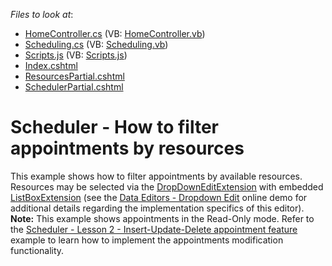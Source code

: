 <!-- default file list -->
*Files to look at*:

* [HomeController.cs](./CS/DevExpressMvcApplication1/Controllers/HomeController.cs) (VB: [HomeController.vb](./VB/DevExpressMvcApplication1/Controllers/HomeController.vb))
* [Scheduling.cs](./CS/DevExpressMvcApplication1/Models/Scheduling.cs) (VB: [Scheduling.vb](./VB/DevExpressMvcApplication1/Models/Scheduling.vb))
* [Scripts.js](./CS/DevExpressMvcApplication1/Scripts/Scripts.js) (VB: [Scripts.js](./VB/DevExpressMvcApplication1/Scripts/Scripts.js))
* [Index.cshtml](./CS/DevExpressMvcApplication1/Views/Home/Index.cshtml)
* [ResourcesPartial.cshtml](./CS/DevExpressMvcApplication1/Views/Home/ResourcesPartial.cshtml)
* [SchedulerPartial.cshtml](./CS/DevExpressMvcApplication1/Views/Home/SchedulerPartial.cshtml)
<!-- default file list end -->
# Scheduler - How to filter appointments by resources


<p>This example shows how to filter appointments by available resources. Resources may be selected via the <a href="http://documentation.devexpress.com/#AspNet/clsDevExpressWebMvcDropDownEditExtensiontopic"><u>DropDownEditExtension</u></a> with embedded <a href="http://documentation.devexpress.com/#AspNet/clsDevExpressWebMvcListBoxExtensiontopic"><u>ListBoxExtension</u></a> (see the <a href="http://demos.devexpress.com/MVC/Editors/DropDownEdit"><u>Data Editors - Dropdown Edit</u></a> online demo for additional details regarding the implementation specifics of this editor).<br />
<strong>Note:</strong> This example shows appointments in the Read-Only mode. Refer to the <a href="https://www.devexpress.com/Support/Center/p/E3984">Scheduler - Lesson 2 - Insert-Update-Delete appointment feature</a> example to learn how to implement the appointments modification functionality.</p>

<br/>


